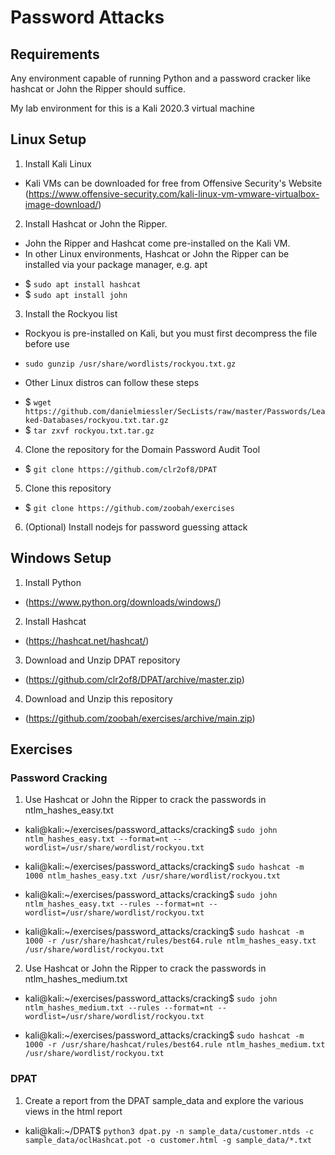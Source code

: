 # Password Attacks

## Requirements
Any environment capable of running Python and a password cracker like hashcat or John the Ripper should suffice.

My lab environment for this is a Kali 2020.3 virtual machine

## Linux Setup
1. Install Kali Linux
* Kali VMs can be downloaded for free from Offensive Security's Website (https://www.offensive-security.com/kali-linux-vm-vmware-virtualbox-image-download/)

2. Install Hashcat or John the Ripper.
* John the Ripper and Hashcat come pre-installed on the Kali VM.
* In other Linux environments, Hashcat or John the Ripper can be installed via your package manager, e.g. apt
- $ ```sudo apt install hashcat``` 
- $ ```sudo apt install john```

3. Install the Rockyou list

* Rockyou is pre-installed on Kali, but you must first decompress the file before use
- ```sudo gunzip /usr/share/wordlists/rockyou.txt.gz```
* Other Linux distros can follow these steps
- $ ```wget https://github.com/danielmiessler/SecLists/raw/master/Passwords/Leaked-Databases/rockyou.txt.tar.gz```
- $ ```tar zxvf rockyou.txt.tar.gz```

4. Clone the repository for the Domain Password Audit Tool

* $ ```git clone https://github.com/clr2of8/DPAT```

5. Clone this repository

* $ ```git clone https://github.com/zoobah/exercises```

6. (Optional) Install nodejs for password guessing attack

## Windows Setup

1. Install Python

* (https://www.python.org/downloads/windows/)

2. Install Hashcat

* (https://hashcat.net/hashcat/)

3. Download and Unzip DPAT repository

* (https://github.com/clr2of8/DPAT/archive/master.zip)

4. Download and Unzip this repository

* (https://github.com/zoobah/exercises/archive/main.zip)

## Exercises

### Password Cracking

1. Use Hashcat or John the Ripper to crack the passwords in ntlm_hashes_easy.txt

* kali@kali:~/exercises/password_attacks/cracking$ ```sudo john ntlm_hashes_easy.txt --format=nt --wordlist=/usr/share/wordlist/rockyou.txt```

* kali@kali:~/exercises/password_attacks/cracking$ ```sudo hashcat -m 1000 ntlm_hashes_easy.txt /usr/share/wordlist/rockyou.txt```

* kali@kali:~/exercises/password_attacks/cracking$ ```sudo john ntlm_hashes_easy.txt --rules --format=nt --wordlist=/usr/share/wordlist/rockyou.txt```

* kali@kali:~/exercises/password_attacks/cracking$ ```sudo hashcat -m 1000 -r /usr/share/hashcat/rules/best64.rule ntlm_hashes_easy.txt /usr/share/wordlist/rockyou.txt```

2. Use Hashcat or John the Ripper to crack the passwords in ntlm_hashes_medium.txt

* kali@kali:~/exercises/password_attacks/cracking$ ```sudo john ntlm_hashes_medium.txt --rules --format=nt --wordlist=/usr/share/wordlist/rockyou.txt```

* kali@kali:~/exercises/password_attacks/cracking$ ```sudo hashcat -m 1000 -r /usr/share/hashcat/rules/best64.rule ntlm_hashes_medium.txt /usr/share/wordlist/rockyou.txt```

### DPAT

1. Create a report from the DPAT sample_data and explore the various views in the html report

* kali@kali:~/DPAT$ ```python3 dpat.py -n sample_data/customer.ntds -c sample_data/oclHashcat.pot -o customer.html -g sample_data/*.txt```

